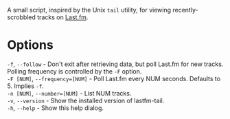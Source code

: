 A small script, inspired by the Unix `tail` utility, for viewing
recently-scrobbled tracks on [Last.fm](http://last.fm).

# Options

`-f`, `--follow` - Don't exit after retrieving data, but poll Last.fm for new
tracks.  Polling frequency is controlled by the `-F` option.  
`-F [NUM]`, `--frequency=[NUM]` - Poll Last.fm every NUM seconds.  Defaults to 5.  Implies `-f`.  
`-n [NUM]`, `--number=[NUM]` - List NUM tracks.  
`-v`, `--version` - Show the installed version of lastfm-tail.  
`-h`, `--help` - Show this help dialog.  

